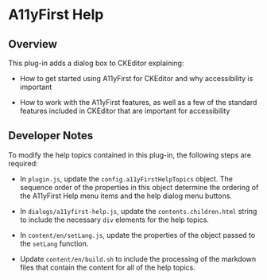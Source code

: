 # A11yFirst Help

## Overview

This plug-in adds a dialog box to CKEditor explaining:

* How to get started using A11yFirst for CKEditor and why accessibility
  is important

* How to work with the A11yFirst features, as well as a few of the standard
  features included in CKEditor that are important for accessibility

## Developer Notes

To modify the help topics contained in this plug-in, the following steps are
required:

* In `plugin.js`, update the `config.a11yFirstHelpTopics` object. The
  sequence order of the properties in this object determine the ordering of
  the A11yFirst Help menu items and the help dialog menu buttons.

* In `dialogs/a11yfirst-help.js`, update the `contents.children.html` string
  to include the necessary `div` elements for the help topics.

* In `content/en/setLang.js`, update the properties of the object passed to
  the `setLang` function.

* Update `content/en/build.sh` to include the processing of the markdown files
  that contain the content for all of the help topics.
